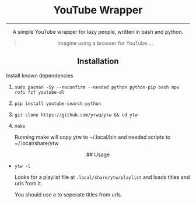 <div align="center">

# YouTube Wrapper

---

A simple YouTube wrapper for lazy people, written in bash and python.

> Imagine using a browser for YouTube ...

## Installation

</div>

Install known dependencies

1. `sudo pacman -Sy --noconfirm --needed python python-pip bash mpv rofi fzf youtube-dl`

2. `pip install youtube-search-python`

3. `git clone https://github.com/yrwq/ytw && cd ytw`

4. `make`

	Running make will copy ytw to ~/.local/bin and needed scripts to ~/.local/share/ytw

<div align="center">
## Usage
</div>

- `ytw -l`

	Looks for a playlist file at `.local/share/ytw/playlist` and loads titles and urls from it.

	You should use a <TAB> to seperate titles from urls.
